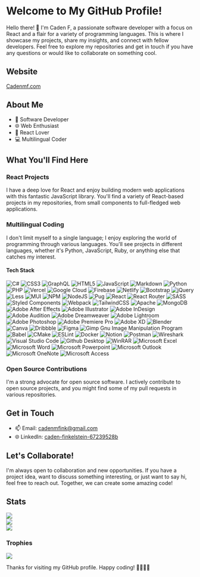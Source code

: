 # Welcome to My GitHub Profile!

Hello there! 👋 I'm Caden F, a passionate software developer with a focus on React and a flair for a variety of programming languages. This is where I showcase my projects, share my insights, and connect with fellow developers. Feel free to explore my repositories and get in touch if you have any questions or would like to collaborate on something cool.

## Website
[Cadenmf.com](https://cadenmf.com)

## About Me

- 💼 Software Developer
- 🌐 Web Enthusiast
- 🚀 React Lover
- 💻 Multilingual Coder

## What You'll Find Here

### React Projects

I have a deep love for React and enjoy building modern web applications with this fantastic JavaScript library. You'll find a variety of React-based projects in my repositories, from small components to full-fledged web applications.

### Multilingual Coding

I don't limit myself to a single language; I enjoy exploring the world of programming through various languages. You'll see projects in different languages, whether it's Python, JavaScript, Ruby, or anything else that catches my interest.

#### Tech Stack
![C#](https://img.shields.io/badge/C%23-%23239120.svg?style=flat&logo=c-sharp&logoColor=white) ![CSS3](https://img.shields.io/badge/CSS3-%231572B6.svg?style=flat&logo=css3&logoColor=white) ![GraphQL](https://img.shields.io/badge/-GraphQL-E10098?style=flat&logo=graphql&logoColor=white) ![HTML5](https://img.shields.io/badge/HTML5-%23E34F26.svg?style=flat&logo=html5&logoColor=white) ![JavaScript](https://img.shields.io/badge/Javascript-%23323330.svg?style=flat&logo=javascript&logoColor=%23F7DF1E) ![Markdown](https://img.shields.io/badge/Markdown-%23000000.svg?style=flat&logo=markdown&logoColor=white) ![Python](https://img.shields.io/badge/Python-3670A0?style=flat&logo=python&logoColor=ffdd54) ![PHP](https://img.shields.io/badge/PHP-%23777BB4.svg?style=flat&logo=PHP&logoColor=white) ![Vercel](https://img.shields.io/badge/Vercel-%23000000.svg?style=flat&logo=vercel&logoColor=white) ![Google Cloud](https://img.shields.io/badge/Google%20Cloud-%234285F4.svg?style=flat&logo=google-cloud&logoColor=white) ![Firebase](https://img.shields.io/badge/Firebase-%23039BE5.svg?style=flat&logo=firebase) ![Netlify](https://img.shields.io/badge/Netlify-%23000000.svg?style=flat&logo=netlify&logoColor=#00C7B7) ![Bootstrap](https://img.shields.io/badge/Bootstrap-%23563D7C.svg?style=flat&logo=bootstrap&logoColor=white) ![jQuery](https://img.shields.io/badge/jQuery-%230769AD.svg?style=flat&logo=jquery&logoColor=white) ![Less](https://img.shields.io/badge/Less-2B4C80?style=flat&logo=less&logoColor=white) ![MUI](https://img.shields.io/badge/MUI-%230081CB.svg?style=flat&logo=material-ui&logoColor=white) ![NPM](https://img.shields.io/badge/NPM-%23000000.svg?style=flat&logo=npm&logoColor=white) ![NodeJS](https://img.shields.io/badge/Node.js-6DA55F?style=flat&logo=node.js&logoColor=white) ![Pug](https://img.shields.io/badge/Pug-FFF?style=flat&logo=pug&logoColor=A86454) ![React](https://img.shields.io/badge/React-%2320232a.svg?style=flat&logo=react&logoColor=%2361DAFB) ![React Router](https://img.shields.io/badge/React_Router-CA4245?style=flat&logo=react-router&logoColor=white) ![SASS](https://img.shields.io/badge/SASS-hotpink.svg?style=flat&logo=SASS&logoColor=white) ![Styled Components](https://img.shields.io/badge/Styled--components-DB7093?style=flat&logo=styled-components&logoColor=white) ![Webpack](https://img.shields.io/badge/Webpack-%238DD6F9.svg?style=flat&logo=webpack&logoColor=black) ![TailwindCSS](https://img.shields.io/badge/Tailwindcss-%2338B2AC.svg?style=flat&logo=tailwind-css&logoColor=white) ![Apache](https://img.shields.io/badge/Apache-%23D42029.svg?style=flat&logo=apache&logoColor=white) ![MongoDB](https://img.shields.io/badge/MongoDB-%234ea94b.svg?style=flat&logo=mongodb&logoColor=white) ![Adobe After Effects](https://img.shields.io/badge/Adobe%20After%20Effects-9999FF.svg?style=flat&logo=Adobe%20After%20Effects&logoColor=white) ![Adobe Illustrator](https://img.shields.io/badge/Adobe%20Illustrator-%23FF9A00.svg?style=flat&logo=adobeillustrator&logoColor=white) ![Adobe InDesign](https://img.shields.io/badge/Adobe%20InDesign-49021F?style=flat&logo=adobeindesign&logoColor=white) ![Adobe Audition](https://img.shields.io/badge/Adobe%20Audition-9999FF.svg?style=flat&logo=Adobe%20Audition&logoColor=white) ![Adobe Dreamweaver](https://img.shields.io/badge/Adobe%20Dreamweaver-FF61F6.svg?style=flat&logo=Adobe%20Dreamweaver&logoColor=white) ![Adobe Lightroom](https://img.shields.io/badge/Adobe%20Lightroom-31A8FF.svg?style=flat&logo=Adobe%20Lightroom&logoColor=white) ![Adobe Photoshop](https://img.shields.io/badge/Adobe%20Photoshop-%2331A8FF.svg?style=flat&logo=adobephotoshop&logoColor=white) ![Adobe Premiere Pro](https://img.shields.io/badge/Adobe%20Premiere%20Pro-9999FF.svg?style=flat&logo=Adobe%20Premiere%20Pro&logoColor=white) ![Adobe XD](https://img.shields.io/badge/Adobe%20XD-470137?style=flat&logo=Adobe%20XD&logoColor=#FF61F6) ![Blender](https://img.shields.io/badge/Blender-%23F5792A.svg?style=flat&logo=blender&logoColor=white) ![Canva](https://img.shields.io/badge/Canva-%2300C4CC.svg?style=flat&logo=Canva&logoColor=white) ![Dribbble](https://img.shields.io/badge/Dribbble-EA4C89?style=flat&logo=dribbble&logoColor=white) 	![Figma](https://img.shields.io/badge/Figma-%23F24E1E.svg?style=flat&logo=figma&logoColor=white) ![Gimp Gnu Image Manipulation Program](https://img.shields.io/badge/Gimp-657D8B?style=flat&logo=gimp&logoColor=FFFFFF) ![Babel](https://img.shields.io/badge/Babel-F9DC3e?style=flat&logo=babel&logoColor=black) ![CMake](https://img.shields.io/badge/CMake-%23008FBA.svg?style=flat&logo=cmake&logoColor=white) ![ESLint](https://img.shields.io/badge/ESLint-4B3263?style=flat&logo=eslint&logoColor=white) ![Docker](https://img.shields.io/badge/Docker-%230db7ed.svg?style=flat&logo=docker&logoColor=white) ![Notion](https://img.shields.io/badge/Notion-%23000000.svg?style=flat&logo=notion&logoColor=white) ![Postman](https://img.shields.io/badge/Postman-FF6C37?style=flat&logo=postman&logoColor=white)
![Wireshark](https://img.shields.io/badge/Wireshark-338DFF?style=flat&logo=wireshark&logoColor=white)
![Visual Studio Code](https://img.shields.io/badge/Visual%20Studio%20Code-4B5DF5?style=flat&logo=visualstudiocode&logoColor=white)
![Github Desktop](https://img.shields.io/badge/Github%20Desktop-967bb6?style=flat&logo=github&logoColor=white)
![WinRAR](https://img.shields.io/badge/WinRAR-920159?style=flat)
![Microsoft Excel](https://img.shields.io/badge/Microsoft%20Excel-107a40?style=flat&logo=microsoftexcel&logoColor=white)
![Microsoft Word](https://img.shields.io/badge/Microsoft%20Word-185abd?style=flat&logo=microsoftword&logoColor=white)
![Microsoft Powerpoint](https://img.shields.io/badge/Microsoft%20Powerpoint-c43f1d?style=flat&logo=microsoftpowerpoint&logoColor=white)
![Microsoft Outlook](https://img.shields.io/badge/Microsoft%20Outlook-1480d8?style=flat&logo=microsoftoutlook&logoColor=white)
![Microsoft OneNote](https://img.shields.io/badge/Microsoft%20OneNote-68149d?style=flat&logo=microsoftonenote&logoColor=white)
![Microsoft Access](https://img.shields.io/badge/Microsoft%20Access-b32436?style=flat&logo=microsoftaccess&logoColor=white)

### Open Source Contributions

I'm a strong advocate for open source software. I actively contribute to open source projects, and you might find some of my pull requests in various repositories.

## Get in Touch

- 📫 Email: [cadenmfink@gmail.com](mailto:cadenmfink@gmail.com)
- 🌐 LinkedIn: [caden-finkelstein-67239528b](https://www.linkedin.com/in/caden-finkelstein-67239528b/)

## Let's Collaborate!

I'm always open to collaboration and new opportunities. If you have a project idea, want to discuss something interesting, or just want to say hi, feel free to reach out. Together, we can create some amazing code!

## Stats
![](https://github-readme-stats.vercel.app/api?username=MysticalMike60t&theme=ayu-mirage&hide_border=false&include_all_commits=false&count_private=false)<br/>
![](https://github-readme-streak-stats.herokuapp.com/?user=MysticalMike60t&theme=ayu-mirage&hide_border=false)<br/>
![](https://github-readme-stats.vercel.app/api/top-langs/?username=MysticalMike60t&theme=ayu-mirage&hide_border=false&include_all_commits=false&count_private=false&layout=compact)

### Trophies
![](https://github-trophies.vercel.app/?username=MysticalMike60t&theme=tokyonight&no-frame=true&no-bg=true&margin-w=4)

Thanks for visiting my GitHub profile. Happy coding! 🚀👨‍💻🔥
